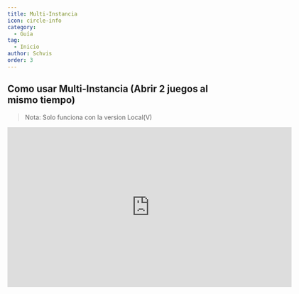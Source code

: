 ```yaml
---
title: Multi-Instancia
icon: circle-info
category:
  - Guía
tag:
  - Inicio
author: Schvis
order: 3
---
```


## Como usar Multi-Instancia (Abrir 2 juegos al mismo tiempo)

 > Nota:
 > Solo funciona con la version Local(V)
<div class="iframe-container"><iframe width="640" height="360" src="https://www.youtube.com/embed/pSAxKoneT64" title="Multi-Instance V (Updated)" frameborder="0" allow="accelerometer; autoplay; clipboard-write; encrypted-media; gyroscope; picture-in-picture; web-share" allowfullscreen></iframe></div>
